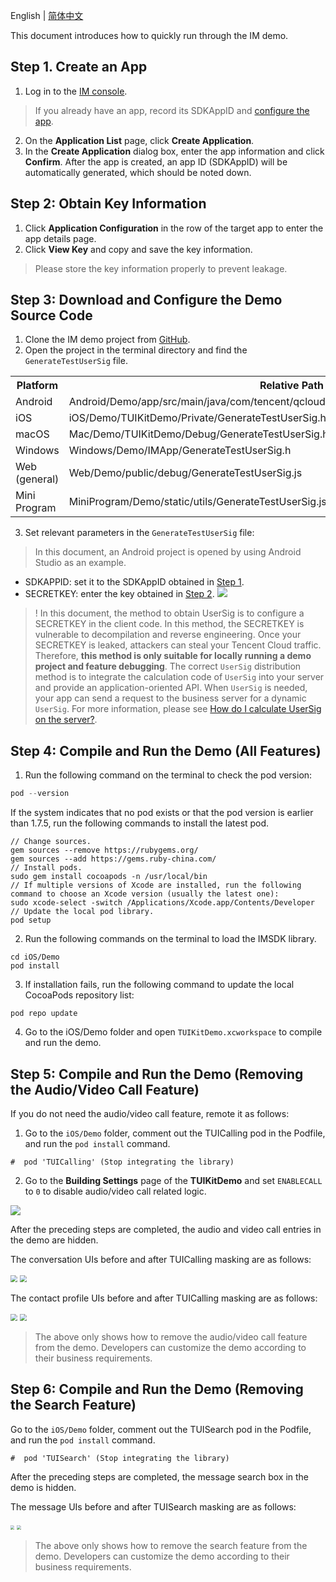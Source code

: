 English | [简体中文](./README.md)

This document introduces how to quickly run through the IM demo.

## Step 1. Create an App
1. Log in to the [IM console](https://intl.cloud.tencent.com/login).
> If you already have an app, record its SDKAppID and [configure the app](#step2).
2. On the **Application List** page, click **Create Application**.
3. In the **Create Application** dialog box, enter the app information and click **Confirm**.
After the app is created, an app ID (SDKAppID) will be automatically generated, which should be noted down.

## Step 2: Obtain Key Information

1. Click **Application Configuration** in the row of the target app to enter the app details page.
2. Click **View Key** and copy and save the key information.
> Please store the key information properly to prevent leakage.

## Step 3: Download and Configure the Demo Source Code

1. Clone the IM demo project from [GitHub](https://github.com/tencentyun/TIMSDK).
2. Open the project in the terminal directory and find the `GenerateTestUserSig` file.
<table>
<tr>
<th nowrap="nowrap">Platform</th>  
<th nowrap="nowrap">Relative Path to File</th>  
</tr>
<tr>      
<td>Android</td>   
<td>Android/Demo/app/src/main/java/com/tencent/qcloud/tim/demo/signature/GenerateTestUserSig.java</td>   
</tr> 
<tr>
<td>iOS</td>   
<td>iOS/Demo/TUIKitDemo/Private/GenerateTestUserSig.h</td>
</tr> 
<tr>      
<td>macOS</td>   
<td>Mac/Demo/TUIKitDemo/Debug/GenerateTestUserSig.h</td>   
</tr>  
<tr>      
<td>Windows</td>   
<td>Windows/Demo/IMApp/GenerateTestUserSig.h</td>   
</tr>  
<tr>      
<td>Web (general)</td>   
<td>Web/Demo/public/debug/GenerateTestUserSig.js</td>   
</tr>  
<tr>      
<td>Mini Program</td>   
<td>MiniProgram/Demo/static/utils/GenerateTestUserSig.js</td>   
</tr>  
</table>


3. Set relevant parameters in the `GenerateTestUserSig` file:

> In this document, an Android project is opened by using Android Studio as an example.

- SDKAPPID: set it to the SDKAppID obtained in [Step 1](#step1).
- SECRETKEY: enter the key obtained in [Step 2](#step2).
![ ](https://qcloudimg.tencent-cloud.cn/raw/487fe57e41ae261f3bbf86c830584afa.png)


>! In this document, the method to obtain UserSig is to configure a SECRETKEY in the client code. In this method, the SECRETKEY is vulnerable to decompilation and reverse engineering. Once your SECRETKEY is leaked, attackers can steal your Tencent Cloud traffic. Therefore, **this method is only suitable for locally running a demo project and feature debugging**.
>The correct `UserSig` distribution method is to integrate the calculation code of `UserSig` into your server and provide an application-oriented API. When `UserSig` is needed, your app can send a request to the business server for a dynamic `UserSig`. For more information, please see [How do I calculate UserSig on the server?](https://cloud.tencent.com/document/product/269/32688#GeneratingdynamicUserSig).

## Step 4: Compile and Run the Demo (All Features)
1. Run the following command on the terminal to check the pod version:
```objectivec
pod --version
```
If the system indicates that no pod exists or that the pod version is earlier than 1.7.5, run the following commands to install the latest pod.
```
// Change sources.
gem sources --remove https://rubygems.org/
gem sources --add https://gems.ruby-china.com/
// Install pods.
sudo gem install cocoapods -n /usr/local/bin
// If multiple versions of Xcode are installed, run the following command to choose an Xcode version (usually the latest one):
sudo xcode-select -switch /Applications/Xcode.app/Contents/Developer
// Update the local pod library.
pod setup
```
2. Run the following commands on the terminal to load the IMSDK library.
```
cd iOS/Demo
pod install
```
3. If installation fails, run the following command to update the local CocoaPods repository list:
```
pod repo update
```
4. Go to the iOS/Demo folder and open `TUIKitDemo.xcworkspace` to compile and run the demo.

## Step 5: Compile and Run the Demo (Removing the Audio/Video Call Feature)
If you do not need the audio/video call feature, remote it as follows:
1. Go to the `iOS/Demo` folder, comment out the TUICalling pod in the Podfile, and run the `pod install` command.
```
#  pod 'TUICalling' (Stop integrating the library)
```

2. Go to the **Building Settings** page of the **TUIKitDemo** and set `ENABLECALL` to `0` to disable audio/video call related logic.

![](https://main.qcloudimg.com/raw/d03964a3a8949609036c70973157f341.png)

After the preceding steps are completed, the audio and video call entries in the demo are hidden.

The conversation UIs before and after TUICalling masking are as follows:

<img src="https://qcloudimg.tencent-cloud.cn/raw/bc84e5278199bdd29320218ca6dc1f62.png" style="zoom:70%;" /> <img src="https://qcloudimg.tencent-cloud.cn/raw/5f9f5cca47deac0ceb490e09361699de.png" style="zoom:70%;" />

The contact profile UIs before and after TUICalling masking are as follows:

<img src="https://qcloudimg.tencent-cloud.cn/raw/b46981fc2d51ef2c4d8a75c2909fb651.png" style="zoom:70%;" />  <img src="https://qcloudimg.tencent-cloud.cn/raw/18be475fada3f04da1d99483111dc9d8.png" style="zoom:70%;" />

> The above only shows how to remove the audio/video call feature from the demo. Developers can customize the demo according to their business requirements.


## Step 6: Compile and Run the Demo (Removing the Search Feature)
Go to the `iOS/Demo` folder, comment out the TUISearch pod in the Podfile, and run the `pod install` command.
```
#  pod 'TUISearch' (Stop integrating the library)
```

After the preceding steps are completed, the message search box in the demo is hidden.

The message UIs before and after TUISearch masking are as follows:

<img src="https://qcloudimg.tencent-cloud.cn/raw/2e747fa8993b9b0a09b7f9d73ae438cf.png" style="zoom:40%;" />  <img src="https://qcloudimg.tencent-cloud.cn/raw/3e24d5c60cd0d0963043bd786a953bf7.png" style="zoom:40%;" />

> The above only shows how to remove the search feature from the demo. Developers can customize the demo according to their business requirements.

